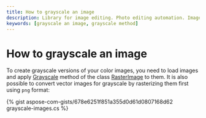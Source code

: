 ```yaml
---
title: How to grayscale an image
description: Library for image editing. Photo editing automation. Image manipulation by NET (C#) program. Grayscale an image.
keywords: [grayscale an image, grayscale method]
---
```


# How to grayscale an image

To create grayscale versions of your color images, you need to load images and apply [Grayscale](https://reference.aspose.com/imaging/net/aspose.imaging/rasterimage/grayscale/) method of the class [RasterImage](https://reference.aspose.com/imaging/net/aspose.imaging/rasterimage/) to them. It is also possible to convert vector images for grayscale by rasterizing them first using `png` format:

{% gist aspose-com-gists/678e6251f851a355d0d61d0807168d62 grayscale-images.cs %}
